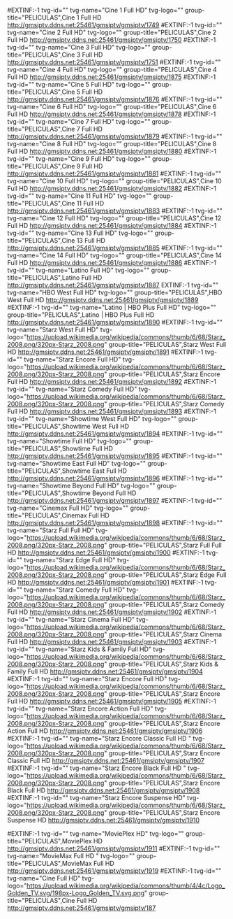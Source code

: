 #EXTINF:-1 tvg-id="" tvg-name="Cine 1 Full HD" tvg-logo="" group-title="PELICULAS",Cine 1 Full HD
http://gmsiptv.ddns.net:25461/gmsiptv/gmsiptv/1749
#EXTINF:-1 tvg-id="" tvg-name="Cine 2 Full HD" tvg-logo="" group-title="PELICULAS",Cine 2 Full HD
http://gmsiptv.ddns.net:25461/gmsiptv/gmsiptv/1750
#EXTINF:-1 tvg-id="" tvg-name="Cine 3 Full HD" tvg-logo="" group-title="PELICULAS",Cine 3 Full HD
http://gmsiptv.ddns.net:25461/gmsiptv/gmsiptv/1751
#EXTINF:-1 tvg-id="" tvg-name="Cine 4 Full HD" tvg-logo="" group-title="PELICULAS",Cine 4 Full HD
http://gmsiptv.ddns.net:25461/gmsiptv/gmsiptv/1875
#EXTINF:-1 tvg-id="" tvg-name="Cine 5 Full HD" tvg-logo="" group-title="PELICULAS",Cine 5 Full HD
http://gmsiptv.ddns.net:25461/gmsiptv/gmsiptv/1876
#EXTINF:-1 tvg-id="" tvg-name="Cine 6 Full HD" tvg-logo="" group-title="PELICULAS",Cine 6 Full HD
http://gmsiptv.ddns.net:25461/gmsiptv/gmsiptv/1878
#EXTINF:-1 tvg-id="" tvg-name="Cine 7 Full HD" tvg-logo="" group-title="PELICULAS",Cine 7 Full HD
http://gmsiptv.ddns.net:25461/gmsiptv/gmsiptv/1879
#EXTINF:-1 tvg-id="" tvg-name="Cine 8 Full HD" tvg-logo="" group-title="PELICULAS",Cine 8 Full HD
http://gmsiptv.ddns.net:25461/gmsiptv/gmsiptv/1880
#EXTINF:-1 tvg-id="" tvg-name="Cine 9 Full HD" tvg-logo="" group-title="PELICULAS",Cine 9 Full HD
http://gmsiptv.ddns.net:25461/gmsiptv/gmsiptv/1881
#EXTINF:-1 tvg-id="" tvg-name="Cine 10 Full HD" tvg-logo="" group-title="PELICULAS",Cine 10 Full HD
http://gmsiptv.ddns.net:25461/gmsiptv/gmsiptv/1882
#EXTINF:-1 tvg-id="" tvg-name="Cine 11 Full HD" tvg-logo="" group-title="PELICULAS",Cine 11 Full HD
http://gmsiptv.ddns.net:25461/gmsiptv/gmsiptv/1883
#EXTINF:-1 tvg-id="" tvg-name="Cine 12 Full HD" tvg-logo="" group-title="PELICULAS",Cine 12 Full HD
http://gmsiptv.ddns.net:25461/gmsiptv/gmsiptv/1884
#EXTINF:-1 tvg-id="" tvg-name="Cine 13 Full HD" tvg-logo="" group-title="PELICULAS",Cine 13 Full HD
http://gmsiptv.ddns.net:25461/gmsiptv/gmsiptv/1885
#EXTINF:-1 tvg-id="" tvg-name="Cine 14 Full HD" tvg-logo="" group-title="PELICULAS",Cine 14 Full HD
http://gmsiptv.ddns.net:25461/gmsiptv/gmsiptv/1886
#EXTINF:-1 tvg-id="" tvg-name="Latino Full HD" tvg-logo="" group-title="PELICULAS",Latino Full HD
http://gmsiptv.ddns.net:25461/gmsiptv/gmsiptv/1887
EXTINF:-1 tvg-id="" tvg-name="HBO West Full HD" tvg-logo="" group-title="PELICULAS",HBO West Full HD
http://gmsiptv.ddns.net:25461/gmsiptv/gmsiptv/1889
#EXTINF:-1 tvg-id="" tvg-name="Latino | HBO Plus Full HD" tvg-logo="" group-title="PELICULAS",Latino | HBO Plus Full HD
http://gmsiptv.ddns.net:25461/gmsiptv/gmsiptv/1890
#EXTINF:-1 tvg-id="" tvg-name="Starz West Full HD" tvg-logo="https://upload.wikimedia.org/wikipedia/commons/thumb/6/68/Starz_2008.png/320px-Starz_2008.png" group-title="PELICULAS",Starz West Full HD
http://gmsiptv.ddns.net:25461/gmsiptv/gmsiptv/1891
#EXTINF:-1 tvg-id="" tvg-name="Starz Encore Full HD" tvg-logo="https://upload.wikimedia.org/wikipedia/commons/thumb/6/68/Starz_2008.png/320px-Starz_2008.png" group-title="PELICULAS",Starz Encore Full HD
http://gmsiptv.ddns.net:25461/gmsiptv/gmsiptv/1892
#EXTINF:-1 tvg-id="" tvg-name="Starz Comedy Full HD" tvg-logo="https://upload.wikimedia.org/wikipedia/commons/thumb/6/68/Starz_2008.png/320px-Starz_2008.png" group-title="PELICULAS",Starz Comedy Full HD
http://gmsiptv.ddns.net:25461/gmsiptv/gmsiptv/1893
#EXTINF:-1 tvg-id="" tvg-name="Showtime West Full HD" tvg-logo="" group-title="PELICULAS",Showtime West Full HD
http://gmsiptv.ddns.net:25461/gmsiptv/gmsiptv/1894
#EXTINF:-1 tvg-id="" tvg-name="Showtime Full HD" tvg-logo="" group-title="PELICULAS",Showtime Full HD
http://gmsiptv.ddns.net:25461/gmsiptv/gmsiptv/1895
#EXTINF:-1 tvg-id="" tvg-name="Showtime East Full HD" tvg-logo="" group-title="PELICULAS",Showtime East Full HD
http://gmsiptv.ddns.net:25461/gmsiptv/gmsiptv/1896
#EXTINF:-1 tvg-id="" tvg-name="Showtime Beyond Full HD" tvg-logo="" group-title="PELICULAS",Showtime Beyond Full HD
http://gmsiptv.ddns.net:25461/gmsiptv/gmsiptv/1897
#EXTINF:-1 tvg-id="" tvg-name="Cinemax Full HD" tvg-logo="" group-title="PELICULAS",Cinemax Full HD
http://gmsiptv.ddns.net:25461/gmsiptv/gmsiptv/1898
#EXTINF:-1 tvg-id="" tvg-name="Starz Full Full HD" tvg-logo="https://upload.wikimedia.org/wikipedia/commons/thumb/6/68/Starz_2008.png/320px-Starz_2008.png" group-title="PELICULAS",Starz Full Full HD
http://gmsiptv.ddns.net:25461/gmsiptv/gmsiptv/1900
#EXTINF:-1 tvg-id="" tvg-name="Starz Edge Full HD" tvg-logo="https://upload.wikimedia.org/wikipedia/commons/thumb/6/68/Starz_2008.png/320px-Starz_2008.png" group-title="PELICULAS",Starz Edge Full HD
http://gmsiptv.ddns.net:25461/gmsiptv/gmsiptv/1901
#EXTINF:-1 tvg-id="" tvg-name="Starz Comedy Full HD" tvg-logo="https://upload.wikimedia.org/wikipedia/commons/thumb/6/68/Starz_2008.png/320px-Starz_2008.png" group-title="PELICULAS",Starz Comedy Full HD
http://gmsiptv.ddns.net:25461/gmsiptv/gmsiptv/1902
#EXTINF:-1 tvg-id="" tvg-name="Starz Cinema Full HD" tvg-logo="https://upload.wikimedia.org/wikipedia/commons/thumb/6/68/Starz_2008.png/320px-Starz_2008.png" group-title="PELICULAS",Starz Cinema Full HD
http://gmsiptv.ddns.net:25461/gmsiptv/gmsiptv/1903
#EXTINF:-1 tvg-id="" tvg-name="Starz Kids & Family Full HD" tvg-logo="https://upload.wikimedia.org/wikipedia/commons/thumb/6/68/Starz_2008.png/320px-Starz_2008.png" group-title="PELICULAS",Starz Kids & Family Full HD
http://gmsiptv.ddns.net:25461/gmsiptv/gmsiptv/1904
#EXTINF:-1 tvg-id="" tvg-name="Starz Encore Full HD" tvg-logo="https://upload.wikimedia.org/wikipedia/commons/thumb/6/68/Starz_2008.png/320px-Starz_2008.png" group-title="PELICULAS",Starz Encore Full HD
http://gmsiptv.ddns.net:25461/gmsiptv/gmsiptv/1905
#EXTINF:-1 tvg-id="" tvg-name="Starz Encore Action Full HD" tvg-logo="https://upload.wikimedia.org/wikipedia/commons/thumb/6/68/Starz_2008.png/320px-Starz_2008.png" group-title="PELICULAS",Starz Encore Action Full HD
http://gmsiptv.ddns.net:25461/gmsiptv/gmsiptv/1906
#EXTINF:-1 tvg-id="" tvg-name="Starz Encore Classic Full HD " tvg-logo="https://upload.wikimedia.org/wikipedia/commons/thumb/6/68/Starz_2008.png/320px-Starz_2008.png" group-title="PELICULAS",Starz Encore Classic Full HD 
http://gmsiptv.ddns.net:25461/gmsiptv/gmsiptv/1907
#EXTINF:-1 tvg-id="" tvg-name="Starz Encore Black Full HD " tvg-logo="https://upload.wikimedia.org/wikipedia/commons/thumb/6/68/Starz_2008.png/320px-Starz_2008.png" group-title="PELICULAS",Starz Encore Black Full HD 
http://gmsiptv.ddns.net:25461/gmsiptv/gmsiptv/1908
#EXTINF:-1 tvg-id="" tvg-name="Starz Encore Suspense HD" tvg-logo="https://upload.wikimedia.org/wikipedia/commons/thumb/6/68/Starz_2008.png/320px-Starz_2008.png" group-title="PELICULAS",Starz Encore Suspense HD
http://gmsiptv.ddns.net:25461/gmsiptv/gmsiptv/1910

#EXTINF:-1 tvg-id="" tvg-name="MoviePlex HD" tvg-logo="" group-title="PELICULAS",MoviePlex HD
http://gmsiptv.ddns.net:25461/gmsiptv/gmsiptv/1911
#EXTINF:-1 tvg-id="" tvg-name="MovieMax Full HD " tvg-logo="" group-title="PELICULAS",MovieMax Full HD 
http://gmsiptv.ddns.net:25461/gmsiptv/gmsiptv/1919
#EXTINF:-1 tvg-id="" tvg-name="Cine Full HD" tvg-logo="https://upload.wikimedia.org/wikipedia/commons/thumb/4/4c/Logo_Golden_TV.svg/198px-Logo_Golden_TV.svg.png" group-title="PELICULAS",Cine Full HD
http://gmsiptv.ddns.net:25461/gmsiptv/gmsiptv/187
